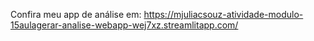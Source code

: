 Confira meu app de análise em: https://mjuliacsouz-atividade-modulo-15aulagerar-analise-webapp-wej7xz.streamlitapp.com/
